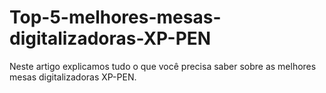 # Top-5-melhores-mesas-digitalizadoras-XP-PEN
Neste artigo explicamos tudo o que você precisa saber sobre as melhores mesas digitalizadoras XP-PEN.
